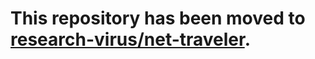 # This repository has been moved to [research-virus/net-traveler](https://github.com/research-virus/net-traveler).
